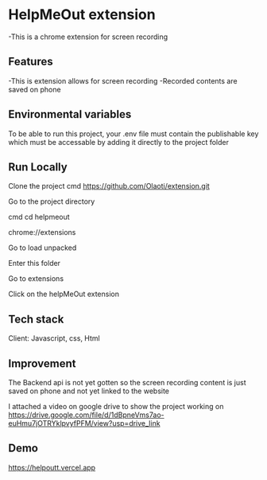 # HelpMeOut extension

-This is a chrome extension for screen recording

## Features
-This is extension allows for screen recording
-Recorded contents are saved on phone

## Environmental variables
To be able to run this project, your .env file must contain the publishable key which must be accessable by adding it directly to the project folder

## Run Locally
Clone the project
cmd
https://github.com/Olaoti/extension.git

Go to the project directory

cmd
cd helpmeout

chrome://extensions

Go to load unpacked

Enter this folder

Go to extensions

Click on the helpMeOut extension



## Tech stack

Client: Javascript, css, Html


## Improvement
The Backend api is not yet gotten so the screen recording content is just saved on phone and not yet linked to the website

I attached a video on google drive to show the project working on https://drive.google.com/file/d/1dBpneVms7ao-euHmu7jOTRYklpvyfPFM/view?usp=drive_link

## Demo

https://helpoutt.vercel.app
